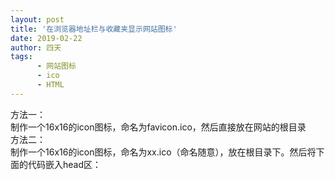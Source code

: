 ```yaml
---
layout: post
title: '在浏览器地址栏与收藏夹显示网站图标'
date: 2019-02-22
author: 四天
tags:
      - 网站图标
      - ico
      - HTML
---
```


方法一：  
制作一个16x16的icon图标，命名为favicon.ico，然后直接放在网站的根目录  
方法二：  
制作一个16x16的icon图标，命名为xx.ico（命名随意），放在根目录下。然后将下面的代码嵌入head区：  
    <link rel="icon" href="/xx.ico" type="image/x-icon" />  
    <link rel="shortcut icon" href="/xx.ico" type="image/x-icon" />